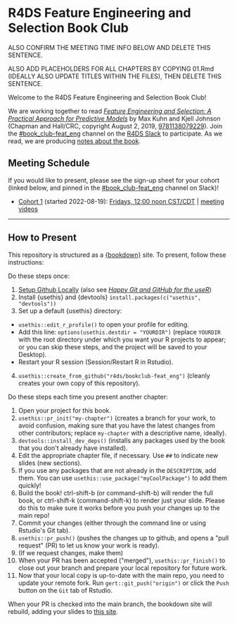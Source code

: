 # R4DS Feature Engineering and Selection Book Club

ALSO CONFIRM THE MEETING TIME INFO BELOW AND DELETE THIS SENTENCE.

ALSO ADD PLACEHOLDERS FOR ALL CHAPTERS BY COPYING 01.Rmd (IDEALLY ALSO UPDATE TITLES WITHIN THE FILES), THEN DELETE THIS SENTENCE.

Welcome to the R4DS Feature Engineering and Selection Book Club!

We are working together to read [_Feature Engineering and Selection: A Practical Approach for Predictive Models_](http://www.feat.engineering/) by Max Kuhn and Kjell Johnson (Chapman and Hall/CRC, copyright August 2, 2019, [9781138079229](https://www.routledge.com/Feature-Engineering-and-Selection-A-Practical-Approach-for-Predictive-Models/Kuhn-Johnson/p/book/9781138079229)).
Join the [#book_club-feat_eng](https://rfordatascience.slack.com/archives/C02Q3JUL8BY) channel on the [R4DS Slack](https://r4ds.io/join) to participate.
As we read, we are producing [notes about the book](https://r4ds.io/feat_eng).

## Meeting Schedule

If you would like to present, please see the sign-up sheet for your cohort (linked below, and pinned in the [#book_club-feat_eng](https://rfordatascience.slack.com/archives/C02Q3JUL8BY) channel on Slack)!

- [Cohort 1](https://docs.google.com/spreadsheets/d/1_7IxmdZf-3MRPDy-rlNHdzuI2d4QH7gG6LQQIQpDMnI/edit) (started 2022-08-19): [Fridays, 12:00 noon CST/CDT](https://www.timeanddate.com/worldclock/converter.html?iso=20220819T170000&p1=24&p2=179&p3=5148&p4=53&p5=1440) | [meeting videos](https://www.youtube.com/playlist?list=PL3x6DOfs2NGgVpjjKEIYzSu26ex6p78-W)

<hr>


## How to Present

This repository is structured as a [{bookdown}](https://CRAN.R-project.org/package=bookdown) site.
To present, follow these instructions:

Do these steps once:

1. [Setup Github Locally](https://www.youtube.com/watch?v=hNUNPkoledI) (also see [_Happy Git and GitHub for the useR_](https://happygitwithr.com/github-acct.html))
2. Install {usethis} and {devtools} `install.packages(c("usethis", "devtools"))`
3. Set up a default {usethis} directory:
  - `usethis::edit_r_profile()` to open your profile for editing.
  - Add this line: `options(usethis.destdir = "YOURDIR")` (replace `YOURDIR` with the root directory under which you want your R projects to appear; or you can skip these steps, and the project will be saved to your Desktop).
  - Restart your R session (Session/Restart R in Rstudio).
4. `usethis::create_from_github("r4ds/bookclub-feat_eng")` (cleanly creates your own copy of this repository).

Do these steps each time you present another chapter:

1. Open your project for this book.
2. `usethis::pr_init("my-chapter")` (creates a branch for your work, to avoid confusion, making sure that you have the latest changes from other contributors; replace `my-chapter` with a descriptive name, ideally).
3. `devtools::install_dev_deps()` (installs any packages used by the book that you don't already have installed).
4. Edit the appropriate chapter file, if necessary. Use `##` to indicate new slides (new sections).
5. If you use any packages that are not already in the `DESCRIPTION`, add them. You can use `usethis::use_package("myCoolPackage")` to add them quickly!
6. Build the book! ctrl-shift-b (or command-shift-b) will render the full book, or ctrl-shift-k (command-shift-k) to render just your slide. Please do this to make sure it works before you push your changes up to the main repo!
7. Commit your changes (either through the command line or using Rstudio's Git tab).
8. `usethis::pr_push()` (pushes the changes up to github, and opens a "pull request" (PR) to let us know your work is ready).
9. (If we request changes, make them)
10. When your PR has been accepted ("merged"), `usethis::pr_finish()` to close out your branch and prepare your local repository for future work.
11. Now that your local copy is up-to-date with the main repo, you need to update your remote fork. Run `gert::git_push("origin")` or click the `Push` button on the `Git` tab of Rstudio.

When your PR is checked into the main branch, the bookdown site will rebuild, adding your slides to [this site](https://r4ds.io/feat_eng).
